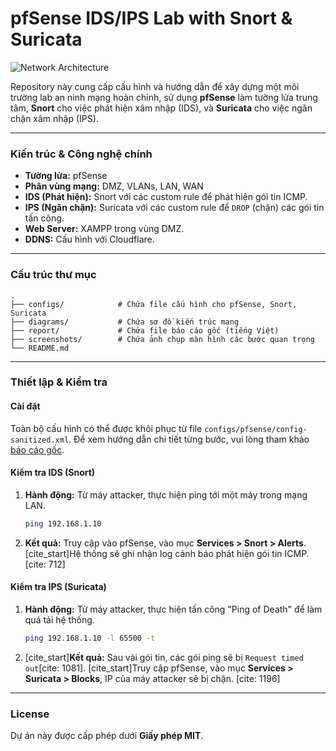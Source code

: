 # pfSense IDS/IPS Lab with Snort & Suricata

![Network Architecture](./diagrams/network-architecture.png)

Repository này cung cấp cấu hình và hướng dẫn để xây dựng một môi trường lab an ninh mạng hoàn chỉnh, sử dụng **pfSense** làm tường lửa trung tâm, **Snort** cho việc phát hiện xâm nhập (IDS), và **Suricata** cho việc ngăn chặn xâm nhập (IPS).

---

### Kiến trúc & Công nghệ chính

* **Tường lửa:** pfSense
* **Phân vùng mạng:** DMZ, VLANs, LAN, WAN
* **IDS (Phát hiện):** Snort với các custom rule để phát hiện gói tin ICMP.
* **IPS (Ngăn chặn):** Suricata với các custom rule để `DROP` (chặn) các gói tin tấn công.
* **Web Server:** XAMPP trong vùng DMZ.
* **DDNS:** Cấu hình với Cloudflare.

---

### Cấu trúc thư mục

```
.
├── configs/            # Chứa file cấu hình cho pfSense, Snort, Suricata
├── diagrams/           # Chứa sơ đồ kiến trúc mạng
├── report/             # Chứa file báo cáo gốc (tiếng Việt)
├── screenshots/        # Chứa ảnh chụp màn hình các bước quan trọng
└── README.md
```

---

### Thiết lập & Kiểm tra

#### Cài đặt

Toàn bộ cấu hình có thể được khôi phục từ file `configs/pfsense/config-sanitized.xml`. Để xem hướng dẫn chi tiết từng bước, vui lòng tham khảo [báo cáo gốc](./report/Project_Report_II.pdf).

#### Kiểm tra IDS (Snort)

1.  **Hành động:** Từ máy attacker, thực hiện ping tới một máy trong mạng LAN.
    ```sh
    ping 192.168.1.10
    ```
2.  **Kết quả:** Truy cập vào pfSense, vào mục **Services > Snort > Alerts**. [cite_start]Hệ thống sẽ ghi nhận log cảnh báo phát hiện gói tin ICMP. [cite: 712]

#### Kiểm tra IPS (Suricata)

1.  **Hành động:** Từ máy attacker, thực hiện tấn công "Ping of Death" để làm quá tải hệ thống.
    ```sh
    ping 192.168.1.10 -l 65500 -t
    ```
2.  [cite_start]**Kết quả:** Sau vài gói tin, các gói ping sẽ bị `Request timed out`[cite: 1081]. [cite_start]Truy cập pfSense, vào mục **Services > Suricata > Blocks**, IP của máy attacker sẽ bị chặn. [cite: 1196]

---

### License

Dự án này được cấp phép dưới **Giấy phép MIT**.
